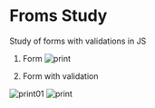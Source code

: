 # Froms Study
Study of forms with validations in JS

1. Form
![print](https://github.com/Sparfat/Froms/assets/64151258/f57aff36-6870-4956-bd89-4866ca7436c7)

2. Form with validation

![print01](https://github.com/Sparfat/Froms/assets/64151258/6ec784b9-faf3-4de1-84a2-401ee385e6d8)
![print](https://github.com/Sparfat/Froms/assets/64151258/4546ce93-879b-488c-a30b-1e41a2a68e9c)
